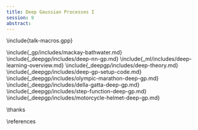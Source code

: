 ```yaml
---
title: Deep Gaussian Processes I
session: 9
abstract: 
---
```


\include{talk-macros.gpp}

\include{_gp/includes/mackay-bathwater.md}
\include{_deepgp/includes/deep-nn-gp.md}
\include{_ml/includes/deep-learning-overview.md}
\include{_deepgp/includes/deep-theory.md}
\include{_deepgp/includes/deep-gp-setup-code.md}
\include{_deepgp/includes/olympic-marathon-deep-gp.md}
\include{_deepgp/includes/della-gatta-deep-gp.md}
\include{_deepgp/includes/step-function-deep-gp.md}
\include{_deepgp/includes/motorcycle-helmet-deep-gp.md}

\thanks

\references

